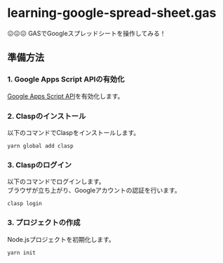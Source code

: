 # learning-google-spread-sheet.gas

😖😖😖 GASでGoogleスプレッドシートを操作してみる！  

## 準備方法

### 1. Google Apps Script APIの有効化

[Google Apps Script API](https://script.google.com/home/usersettings)を有効化します。  

### 2. Claspのインストール

以下のコマンドでClaspをインストールします。  

```shell
yarn global add clasp
```

### 3. Claspのログイン

以下のコマンドでログインします。  
ブラウザが立ち上がり、Googleアカウントの認証を行います。  

```shell
clasp login
```

### 3. プロジェクトの作成

 Node.jsプロジェクトを初期化します。  

```shell
yarn init
```
